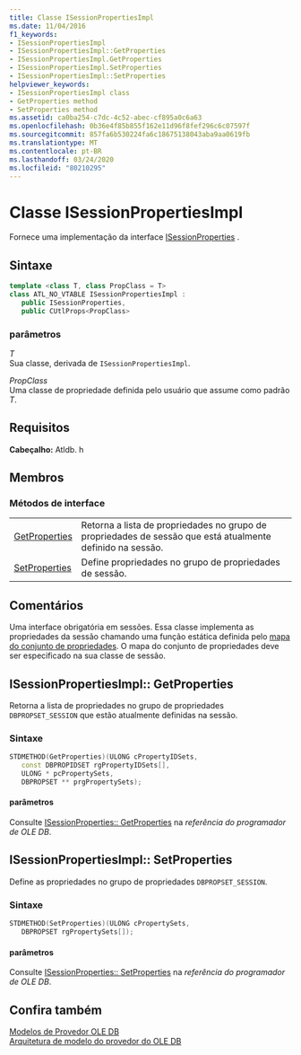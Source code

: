 ```yaml
---
title: Classe ISessionPropertiesImpl
ms.date: 11/04/2016
f1_keywords:
- ISessionPropertiesImpl
- ISessionPropertiesImpl::GetProperties
- ISessionPropertiesImpl.GetProperties
- ISessionPropertiesImpl.SetProperties
- ISessionPropertiesImpl::SetProperties
helpviewer_keywords:
- ISessionPropertiesImpl class
- GetProperties method
- SetProperties method
ms.assetid: ca0ba254-c7dc-4c52-abec-cf895a0c6a63
ms.openlocfilehash: 0b36e4f85b855f162e11d96f8fef296c6c07597f
ms.sourcegitcommit: 857fa6b530224fa6c18675138043aba9aa0619fb
ms.translationtype: MT
ms.contentlocale: pt-BR
ms.lasthandoff: 03/24/2020
ms.locfileid: "80210295"
---
```

# <a name="isessionpropertiesimpl-class"></a>Classe ISessionPropertiesImpl

Fornece uma implementação da interface [ISessionProperties](/previous-versions/windows/desktop/ms713721(v=vs.85)) .

## <a name="syntax"></a>Sintaxe

```cpp
template <class T, class PropClass = T>
class ATL_NO_VTABLE ISessionPropertiesImpl :
   public ISessionProperties,
   public CUtlProps<PropClass>
```

### <a name="parameters"></a>parâmetros

*T*<br/>
Sua classe, derivada de `ISessionPropertiesImpl`.

*PropClass*<br/>
Uma classe de propriedade definida pelo usuário que assume como padrão *T*.

## <a name="requirements"></a>Requisitos

**Cabeçalho:** Atldb. h

## <a name="members"></a>Membros

### <a name="interface-methods"></a>Métodos de interface

|||
|-|-|
|[GetProperties](#getproperties)|Retorna a lista de propriedades no grupo de propriedades de sessão que está atualmente definido na sessão.|
|[SetProperties](#setproperties)|Define propriedades no grupo de propriedades de sessão.|

## <a name="remarks"></a>Comentários

Uma interface obrigatória em sessões. Essa classe implementa as propriedades da sessão chamando uma função estática definida pelo [mapa do conjunto de propriedades](../../data/oledb/begin-propset-map.md). O mapa do conjunto de propriedades deve ser especificado na sua classe de sessão.

## <a name="isessionpropertiesimplgetproperties"></a><a name="getproperties"></a>ISessionPropertiesImpl:: GetProperties

Retorna a lista de propriedades no grupo de propriedades `DBPROPSET_SESSION` que estão atualmente definidas na sessão.

### <a name="syntax"></a>Sintaxe

```cpp
STDMETHOD(GetProperties)(ULONG cPropertyIDSets,
   const DBPROPIDSET rgPropertyIDSets[],
   ULONG * pcPropertySets,
   DBPROPSET ** prgPropertySets);
```

#### <a name="parameters"></a>parâmetros

Consulte [ISessionProperties:: GetProperties](/previous-versions/windows/desktop/ms723643(v=vs.85)) na *referência do programador de OLE DB*.

## <a name="isessionpropertiesimplsetproperties"></a><a name="setproperties"></a>ISessionPropertiesImpl:: SetProperties

Define as propriedades no grupo de propriedades `DBPROPSET_SESSION`.

### <a name="syntax"></a>Sintaxe

```cpp
STDMETHOD(SetProperties)(ULONG cPropertySets,
   DBPROPSET rgPropertySets[]);
```

#### <a name="parameters"></a>parâmetros

Consulte [ISessionProperties:: SetProperties](/previous-versions/windows/desktop/ms714405(v=vs.85)) na *referência do programador de OLE DB*.

## <a name="see-also"></a>Confira também

[Modelos de Provedor OLE DB](../../data/oledb/ole-db-provider-templates-cpp.md)<br/>
[Arquitetura de modelo do provedor do OLE DB](../../data/oledb/ole-db-provider-template-architecture.md)
